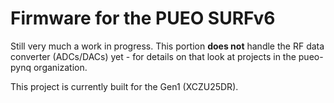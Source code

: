# Firmware for the PUEO SURFv6

Still very much a work in progress. This portion __does not__ handle
the RF data converter (ADCs/DACs) yet - for details on that look at
projects in the pueo-pynq organization.

This project is currently built for the Gen1 (XCZU25DR).